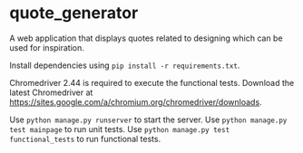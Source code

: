 # quote_generator

A web application that displays quotes related to designing which can be used for inspiration.

Install dependencies using `pip install -r requirements.txt`.

Chromedriver 2.44 is required to execute the functional tests. Download the latest Chromedriver at https://sites.google.com/a/chromium.org/chromedriver/downloads.

Use `python manage.py runserver` to start the server.
Use `python manage.py test mainpage` to run unit tests.
Use `python manage.py test functional_tests` to run functional tests.
